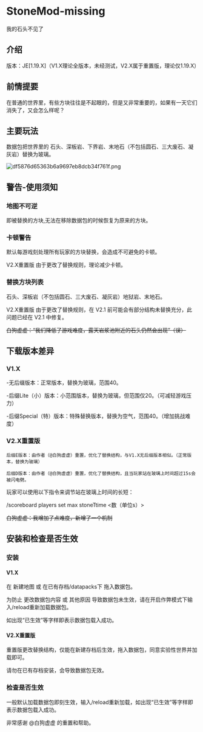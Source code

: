 # StoneMod-missing
 我的石头不见了

## 介绍

版本：JE[1.19.X]（V1.X理论全版本，未经测试，V2.X属于重置版，理论仅1.19.X）

## 前情提要

在普通的世界里，有些方块往往是不起眼的，但是又非常重要的，如果有一天它们消失了，又会怎么样呢？

## 主要玩法

数据包把世界里的 石头、深板岩、下界岩、末地石（不包括圆石、三大废石、凝灰岩）替换为玻璃。

![df5876d65363b6a9697eb8dcb34f761f.png](https://s1.imagehub.cc/images/2022/12/28/df5876d65363b6a9697eb8dcb34f761f.png)

## 警告-使用须知

### 地图不可逆

即被替换的方块,无法在移除数据包的时候恢复为原来的方块。

### 卡顿警告

默认每游戏刻处理所有玩家的方块替换，会造成不可避免的卡顿。

V2.X重置版 由于更改了替换规则，理论减少卡顿。

### 替换方块列表

石头、深板岩（不包括圆石、三大废石、凝灰岩）地狱岩、末地石。

V2.X重置版 由于更改了替换规则，在 V2.1 前可能会有部分结构未替换充分，此问题已经在 V2.1 中修复。

~~白狗虚虚：“我们降低了游戏难度，露天岩浆池附近的石头仍然会出现”（误）~~

## 下载版本差异

### V1.X

-无后缀版本：正常版本，替换为玻璃，范围40。

-后缀Lite（小）版本：小范围版本，替换为玻璃，但范围仅20。（可减轻游戏压力）

-后缀Special（特）版本：特殊替换版本，替换为空气，范围40。（增加挑战难度）

### V2.X重置版

    后缀E版本：由作者（@白狗虚虚）重置，优化了替换结构，与V1.X无后缀版本相似。（正常版本，替换为玻璃）

    后缀D版本：由作者（@白狗虚虚）重置，优化了替换结构，且当玩家站在玻璃上时间超过15s会被闪电劈。

玩家可以使用以下指令来调节站在玻璃上时间的长短：
	
/scoreboard players set max stoneTtime <数（单位s）>

~~白狗虚虚：我增加了点难度，新增了一个机制~~

## 安装和检查是否生效

### 安装

#### V1.X

在 新建地图 或 在已有存档/datapacks下 拖入数据包。

为防止 更改数据包内容 或 其他原因 导致数据包未生效，请在开启作弊模式下输入/reload重新加载数据包。

如出现“已生效”等字样即表示数据包载入成功。

#### V2.X重置版

重置版更改替换结构，仅能在新建存档后生效，拖入数据包，同意实验性世界并加载即可。

请勿在已有存档安装，会导致数据包无效。

### 检查是否生效

一般默认加载数据包即刻生效，输入/reload重新加载，如出现“已生效”等字样即表示数据包载入成功。


非常感谢 @白狗虚虚 的重置和帮助。